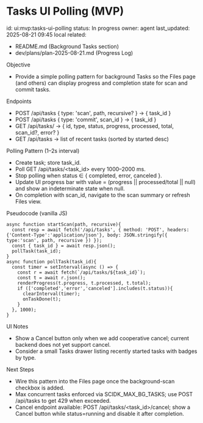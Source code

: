# Tasks UI Polling (MVP)

id: ui:mvp:tasks-ui-polling
status: In progress
owner: agent
last_updated: 2025-08-21 09:45 local
related:
- README.md (Background Tasks section)
- dev/plans/plan-2025-08-21.md (Progress Log)

Objective
- Provide a simple polling pattern for background Tasks so the Files page (and others) can display progress and completion state for scan and commit tasks.

Endpoints
- POST /api/tasks { type: 'scan', path, recursive? } → { task_id }
- POST /api/tasks { type: 'commit', scan_id } → { task_id }
- GET /api/tasks/<id> → { id, type, status, progress, processed, total, scan_id?, error? }
- GET /api/tasks → list of recent tasks (sorted by started desc)

Polling Pattern (1–2s interval)
- Create task; store task_id.
- Poll GET /api/tasks/<task_id> every 1000–2000 ms.
- Stop polling when status ∈ { completed, error, canceled }.
- Update UI progress bar with value = (progress || processed/total || null) and show an indeterminate state when null.
- On completion with scan_id, navigate to the scan summary or refresh Files view.

Pseudocode (vanilla JS)
```
async function startScan(path, recursive){
  const resp = await fetch('/api/tasks', { method: 'POST', headers:{'Content-Type':'application/json'}, body: JSON.stringify({ type:'scan', path, recursive }) });
  const { task_id } = await resp.json();
  pollTask(task_id);
}
async function pollTask(task_id){
  const timer = setInterval(async () => {
    const r = await fetch(`/api/tasks/${task_id}`);
    const t = await r.json();
    renderProgress(t.progress, t.processed, t.total);
    if (['completed','error','canceled'].includes(t.status)){
      clearInterval(timer);
      onTaskDone(t);
    }
  }, 1000);
}
```

UI Notes
- Show a Cancel button only when we add cooperative cancel; current backend does not yet support cancel.
- Consider a small Tasks drawer listing recently started tasks with badges by type.

Next Steps
- Wire this pattern into the Files page once the background-scan checkbox is added.
- Max concurrent tasks enforced via SCIDK_MAX_BG_TASKS; use POST /api/tasks to get 429 when exceeded.
- Cancel endpoint available: POST /api/tasks/<task_id>/cancel; show a Cancel button while status=running and disable it after completion.
